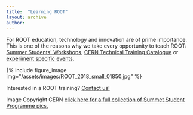```yaml
---
title:  "Learning ROOT"
layout: archive
author:
---
```


For ROOT education, technology and innovation are of prime importance. This is one of the
reasons why we take every opportunity to teach ROOT:
<a href="https://indico.cern.ch/event/734958/">Summer Students' Workshops</a>,
<a href="https://aisdb.cern.ch/pls/htmldb_aisdb_prod/f?p=110:9:212916358489633::::X_STATUS,X_COURSE_ID:D,5186">CERN Technical Training Catalogue</a>
or <a href="https://indico.cern.ch/event/731951/timetable/">experiment specific events</a>.



{% include figure_image
   img="/assets/images/ROOT_2018_small_01850.jpg"
%}

Interested in a ROOT training? <a href="https://root-forum.cern.ch/c/general-chat/9">Contact us!</a>

Image Copyright CERN <a href="https://cds.cern.ch/record/2629319?ln=en">click here for a
full collection of Summet Student Programme pics.
